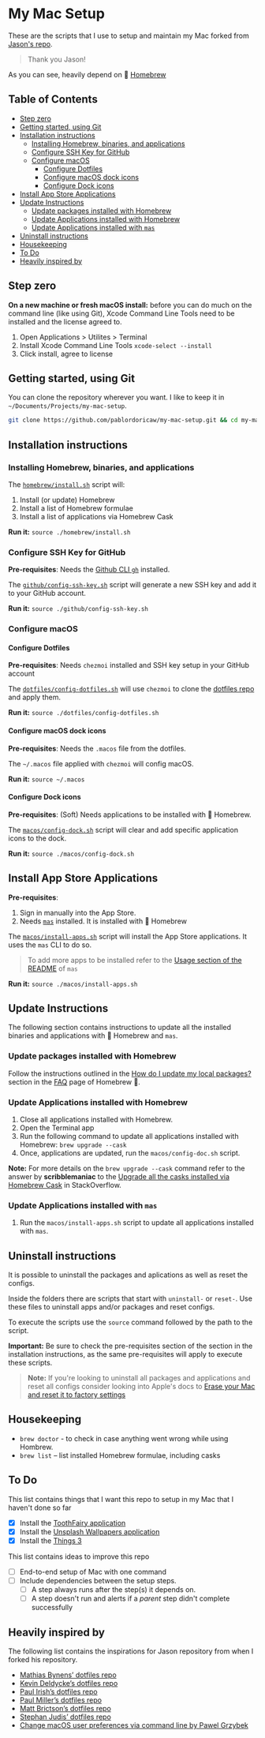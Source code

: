 # My Mac Setup

These are the scripts that I use to setup and maintain my Mac forked from [Jason's repo](https://github.com/pablordoricaw/my-mac-setup).
> Thank you Jason!

As you can see, heavily depend on :beer: [Homebrew](brew.sh)

## Table of Contents

- [Step zero](#step-zero)
- [Getting started, using Git](#getting-started-using-git)
- [Installation instructions](#installation-instructions)
  - [Installing Homebrew, binaries, and applications](#installing-homebrew-binaries-and-applications)
  - [Configure SSH Key for GitHub](#configure-ssh-key-for-github)
  - [Configure macOS](#configure-macos)
    - [Configure Dotfiles](#configure-dotfiles)
    - [Configure macOS dock icons](#configure-macos-dock-icons)
    - [Configure Dock icons](#configure-dock-icons)
- [Install App Store Applications](#install-app-store-applications)
- [Update Instructions](#update-instructions)
  - [Update packages installed with Homebrew](#update-packages-installed-with-homebrew)
  - [Update Applications installed with Homebrew](#update-applications-installed-with-homebrew)
  - [Update Applications installed with `mas`](#update-applications-installed-with-mas)
- [Uninstall instructions](#uninstall-instructions)
- [Housekeeping](#housekeeping)
- [To Do](#to-do)
- [Heavily inspired by](#heavily-inspired-by)

## Step zero

**On a new machine or fresh macOS install:** before you can do much on the command line (like using Git), Xcode Command Line Tools need to be installed and the license agreed to.

1. Open Applications > Utilites > Terminal
2. Install Xcode Command Line Tools `xcode-select --install`
3. Click install, agree to license

## Getting started, using Git

You can clone the repository wherever you want. I like to keep it in `~/Documents/Projects/my-mac-setup`.

```bash
git clone https://github.com/pablordoricaw/my-mac-setup.git && cd my-mac-setup
```

## Installation instructions

### Installing Homebrew, binaries, and applications

The [`homebrew/install.sh`](https://github.com/pablordoricaw/my-mac-setup/blob/main/homebrew/install.sh) script will:

1. Install (or update) Homebrew
2. Install a list of Homebrew formulae
3. Install a list of applications via Homebrew Cask

**Run it:** `source ./homebrew/install.sh`

### Configure SSH Key for GitHub

**Pre-requisites**: Needs the [Github CLI `gh`](https://cli.github.com/) installed.

The [`github/config-ssh-key.sh`](https://github.com/pablordoricaw/my-mac-setup/blob/main/github/config-ssh-key.sh) script will generate a new SSH key and add it to your GitHub account.

**Run it:** `source ./github/config-ssh-key.sh`

### Configure macOS

#### Configure Dotfiles

**Pre-requisites**: Needs `chezmoi` installed and SSH key setup in your GitHub account

The [`dotfiles/config-dotfiles.sh`](https://github.com/pablordoricaw/my-mac-setup/blob/main/dotfiles/config-dotfiles.sh) will use `chezmoi` to clone the [dotfiles repo](https://github.com/pablordoricaw/my-macos-dotfiles) and apply them.

**Run it:** `source ./dotfiles/config-dotfiles.sh`

#### Configure macOS dock icons

**Pre-requisites**: Needs the `.macos` file from the dotfiles.

The `~/.macos` file applied with `chezmoi` will config macOS.

**Run it:** `source ~/.macos`

#### Configure Dock icons

**Pre-requisites**: (Soft) Needs applications to be installed with 🍺 Homebrew.

The [`macos/config-dock.sh`](https://github.com/pablordoricaw/my-mac-setup/blob/main/macos/config-dock.sh) script will clear and add specific application icons to the dock.

**Run it:** `source ./macos/config-dock.sh`

## Install App Store Applications

**Pre-requisites**:

1. Sign in manually into the App Store.
2. Needs [`mas`](https://github.com/mas-cli/mas) installed. It is installed with 🍺 Homebrew

The [`macos/install-apps.sh`](https://github.com/pablordoricaw/my-mac-setup/blob/main/macos/install-apps.sh) script will install the App Store applications. It uses the `mas` CLI to do so.

> To add more apps to be installed refer to the [Usage section of the README](https://github.com/mas-cli/mas#-usage) of `mas`

**Run it:** `source ./macos/install-apps.sh`

## Update Instructions

The following section contains instructions to update all the installed binaries and applications with 🍺 Homebrew and `mas`.

### Update packages installed with Homebrew

Follow the instructions outlined in the [How do I update my local packages?](https://docs.brew.sh/FAQ#how-do-i-update-my-local-packages) section in the [FAQ](https://docs.brew.sh/FAQ) page of Homebrew 🍺.

### Update Applications installed with Homebrew

1. Close all applications installed with Homebrew.
2. Open the Terminal app
3. Run the following command to update all applications installed with Homebrew:
   ```brew upgrade --cask```
4. Once, applications are updated, run the `macos/config-doc.sh` script.

**Note:** For more details on the `brew upgrade --cask` command refer to the answer by **scribblemaniac** to the [Upgrade all the casks installed via Homebrew Cask](https://stackoverflow.com/questions/31968664/upgrade-all-the-casks-installed-via-homebrew-cask) in StackOverflow.

### Update Applications installed with `mas`

1. Run the `macos/install-apps.sh` script to update all applications installed with `mas`.

## Uninstall instructions

It is possible to uninstall the packages and aplications as well as reset the configs.

Inside the folders there are scripts that start with `uninstall-` or `reset-`. Use these files to uninstall apps and/or packages and reset configs.

To execute the scripts use the `source` command followed by the path to the script.

**Important:** Be sure to check the pre-requisites section of the section in the installation instructions, as the same pre-requisites will apply to execute these scripts.

 > **Note:** If you're looking to uninstall all packages and applications and reset all configs consider looking into Apple's docs to [Erase your Mac and reset it to factory settings](https://support.apple.com/en-us/HT212749#:~:text=From%20the%20Apple%20menu%20%EF%A3%BF,Erase%20All%20Content%20and%20Settings.)

## Housekeeping

- `brew doctor` - to check in case anything went wrong while using Hombrew.
- `brew list` – list installed Homebrew formulae, including casks

## To Do

This list contains things that I want this repo to setup in my Mac that I haven't done so far

- [x] Install the [ToothFairy application](https://c-command.com/toothfairy/)
- [x] Install the [Unsplash Wallpapers application](https://apps.apple.com/us/app/unsplash-wallpapers/id1284863847?mt=12)
- [x] Install the [Things 3](https://apps.apple.com/us/app/things-3/id904237743)

This list contains ideas to improve this repo

- [ ] End-to-end setup of Mac with one command
- [ ] Include dependencies between the setup steps.
  - [ ] A step always runs after the step(s) it depends on.
  - [ ] A step doesn't run and alerts if a *parent* step didn't complete successfully

## Heavily inspired by

The following list contains the inspirations for Jason repository from when I forked his repository.

- [Mathias Bynens’ dotfiles repo](https://mths.be/dotfiles)
- [Kevin Deldycke’s dotfiles repo](https://github.com/kdeldycke/dotfiles)
- [Paul Irish’s dotfiles repo](https://github.com/paulirish/dotfiles/)
- [Paul Miller’s dotfiles repo](https://github.com/paulmillr/dotfiles)
- [Matt Brictson’s dotfiles repo](https://github.com/mattbrictson/dotfiles)
- [Stephan Judis’ dotfiles repo](https://github.com/stefanjudis/dotfiles/)
- [Change macOS user preferences via command line by Pawel Grzybek](https://pawelgrzybek.com/change-macos-user-preferences-via-command-line/)
